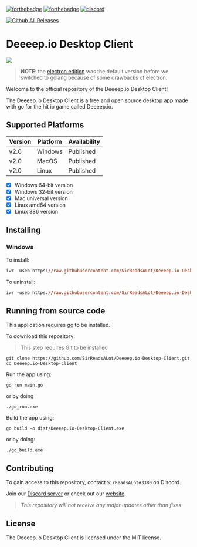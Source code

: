 [![forthebadge](https://forthebadge.com/images/badges/made-with-go.svg)](https://forthebadge.com) [![forthebadge](https://forthebadge.com/images/badges/open-source.svg)](https://forthebadge.com) [![discord](https://img.shields.io/discord/841929038620786689?label=DISCORD%20SERVER&style=for-the-badge)](https://discord.gg/BMHVrKYeem)

[![Github All Releases](https://img.shields.io/github/downloads/SirReadsALot/Deeeep.io-Desktop-Client/total.svg)]()


# Deeeep.io Desktop Client

<img src="./assets/golang_logo.png">

> **NOTE**: the [electron edition](https://github.com/SirReadsALot/Deeeep.io-Desktop-Client/tree/electron) was the default version before we switched to golang because of some drawbacks of electron.

Welcome to the official repository of the Deeeep.io Desktop Client!

The Deeeep.io Desktop Client is a free and open source desktop app made with go for the hit io game called Deeeep.io.

## Supported Platforms

| Version | Platform | Availability| 
| ------- | -------- | ----------- |
| v2.0  | Windows  | Published | 
| v2.0    | MacOS    | Published |
| v2.0    | Linux | Published |

- [x] Windows 64-bit version
- [x] Windows 32-bit version
- [x] Mac universal version
- [x] Linux amd64 version
- [x] Linux 386 version

## Installing

### Windows

To install:
```ps
iwr -useb https://raw.githubusercontent.com/SirReadsALot/Deeeep.io-Desktop-Client/golang/installers/install-windows.ps1 | iex
```

To uninstall:
```ps
iwr -useb https://raw.githubusercontent.com/SirReadsALot/Deeeep.io-Desktop-Client/golang/installers/uninstall-windows.ps1 | iex
```

## Running from source code

This application requires [go](https://go.dev/) to be installed.

To download this repository:

> This step requires Git to be installed
```
git clone https://github.com/SirReadsALot/Deeeep.io-Desktop-Client.git
cd Deeeep.io-Desktop-Client
```

Run the app using:
```
go run main.go
```
or by doing
```
./go_run.exe
```

Build the app using:
```
go build -o dist/Deeeep.io-Desktop-Client.exe
```
or by doing:
```
./go_build.exe
```


## Contributing

To gain access to this repository, contact `SirReadsALot#3380` on Discord.

Join our [Discord server](https://discord.gg/BMHVrKYeem) or check out our [website](https://sirreadsalot.github.io/sralcodeproj/).

> *This repository will not receive any major updates other than fixes*

## License

The Deeeep.io Desktop Client is licensed under the MIT license.
